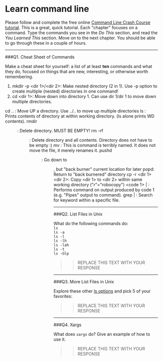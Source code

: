 # Learn command line

Please follow and complete the free online [Command Line Crash Course
tutorial](http://cli.learncodethehardway.org/book/). This is a great,
quick tutorial. Each "chapter" focuses on a command. Type the commands
you see in the _Do This_ section, and read the _You Learned This_
section. Move on to the next chapter. You should be able to go through
these in a couple of hours.

---

###Q1.  Cheat Sheet of Commands  

Make a cheat sheet for yourself: a list of at least **ten** commands and what they do, focused on things that are new, interesting, or otherwise worth remembering.

1) mkdir -p <dir 1>/<dir 2>: Make nested directory (2 in 1). Use -p option to create multiple (nested) directories in one command!
2) cd <dir 1>: Move down into directory 1. Can use dir 1/dir 1 to move down multiple directories.


cd .. :                     Move UP a directory. Use ../.. to move up multiple directories
ls <path> :                 Prints contents of directory at <path> within working directory. (ls alone prints WD contents).
rmdir <dir> :               Delete directory. MUST BE EMPTY!
rm -rf <dir> :              Delete directory and all contents. Directory does not have to be empty :)
mv <file path>  :           This is command is terribly named. It does not move the file, it merely renames it.
pushd <dir>:                Go down to <dir>, but "back burner" current location for later
popd:                       Return to "back burnered" directory
cp -r <dir 1> <dir 2>:      Copy <dir 1> to <dir 2> within same working directory ("r"="robocopy")
<code 1> | <command>:       Performs command on output produced by code 1 (e.g. "Pipes" output to command).
grep <keyword> | <file>:    Search for keyword within a specific file.

---

###Q2.  List Files in Unix   

What do the following commands do:  
`ls`  
`ls -a`  
`ls -l`  
`ls -lh`  
`ls -lah`  
`ls -t`  
`ls -Glp`  

> > REPLACE THIS TEXT WITH YOUR RESPONSE

---

###Q3.  More List Files in Unix  

Explore these other [ls options](http://www.techonthenet.com/unix/basic/ls.php) and pick 5 of your favorites:

> > REPLACE THIS TEXT WITH YOUR RESPONSE

---

###Q4.  Xargs   

What does `xargs` do? Give an example of how to use it.

> > REPLACE THIS TEXT WITH YOUR RESPONSE

 

